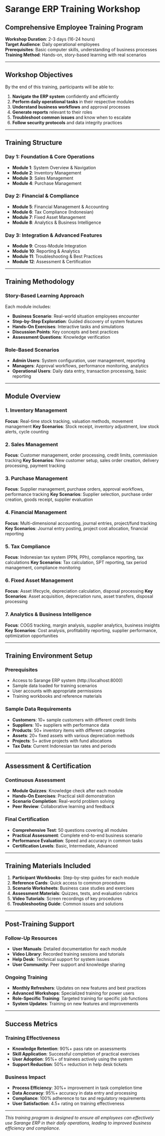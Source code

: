 # Sarange ERP Training Workshop

## Comprehensive Employee Training Program

**Workshop Duration**: 2-3 days (16-24 hours)  
**Target Audience**: Daily operational employees  
**Prerequisites**: Basic computer skills, understanding of business processes  
**Training Method**: Hands-on, story-based learning with real scenarios

---

## Workshop Objectives

By the end of this training, participants will be able to:

1. **Navigate the ERP system** confidently and efficiently
2. **Perform daily operational tasks** in their respective modules
3. **Understand business workflows** and approval processes
4. **Generate reports** relevant to their roles
5. **Troubleshoot common issues** and know when to escalate
6. **Follow security protocols** and data integrity practices

---

## Training Structure

### Day 1: Foundation & Core Operations

-   **Module 1**: System Overview & Navigation
-   **Module 2**: Inventory Management
-   **Module 3**: Sales Management
-   **Module 4**: Purchase Management

### Day 2: Financial & Compliance

-   **Module 5**: Financial Management & Accounting
-   **Module 6**: Tax Compliance (Indonesian)
-   **Module 7**: Fixed Asset Management
-   **Module 8**: Analytics & Business Intelligence

### Day 3: Integration & Advanced Features

-   **Module 9**: Cross-Module Integration
-   **Module 10**: Reporting & Analytics
-   **Module 11**: Troubleshooting & Best Practices
-   **Module 12**: Assessment & Certification

---

## Training Methodology

### Story-Based Learning Approach

Each module includes:

-   **Business Scenario**: Real-world situation employees encounter
-   **Step-by-Step Exploration**: Guided discovery of system features
-   **Hands-On Exercises**: Interactive tasks and simulations
-   **Discussion Points**: Key concepts and best practices
-   **Assessment Questions**: Knowledge verification

### Role-Based Scenarios

-   **Admin Users**: System configuration, user management, reporting
-   **Managers**: Approval workflows, performance monitoring, analytics
-   **Operational Users**: Daily data entry, transaction processing, basic reporting

---

## Module Overview

### 1. Inventory Management

**Focus**: Real-time stock tracking, valuation methods, movement management
**Key Scenarios**: Stock receipt, inventory adjustment, low stock alerts, cycle counting

### 2. Sales Management

**Focus**: Customer management, order processing, credit limits, commission tracking
**Key Scenarios**: New customer setup, sales order creation, delivery processing, payment tracking

### 3. Purchase Management

**Focus**: Supplier management, purchase orders, approval workflows, performance tracking
**Key Scenarios**: Supplier selection, purchase order creation, goods receipt, supplier evaluation

### 4. Financial Management

**Focus**: Multi-dimensional accounting, journal entries, project/fund tracking
**Key Scenarios**: Journal entry posting, project cost allocation, financial reporting

### 5. Tax Compliance

**Focus**: Indonesian tax system (PPN, PPh), compliance reporting, tax calculations
**Key Scenarios**: Tax calculation, SPT reporting, tax period management, compliance monitoring

### 6. Fixed Asset Management

**Focus**: Asset lifecycle, depreciation calculation, disposal processing
**Key Scenarios**: Asset acquisition, depreciation runs, asset transfers, disposal processing

### 7. Analytics & Business Intelligence

**Focus**: COGS tracking, margin analysis, supplier analytics, business insights
**Key Scenarios**: Cost analysis, profitability reporting, supplier performance, optimization opportunities

---

## Training Environment Setup

### Prerequisites

-   Access to Sarange ERP system (http://localhost:8000)
-   Sample data loaded for training scenarios
-   User accounts with appropriate permissions
-   Training workbooks and reference materials

### Sample Data Requirements

-   **Customers**: 10+ sample customers with different credit limits
-   **Suppliers**: 10+ suppliers with performance data
-   **Products**: 50+ inventory items with different categories
-   **Assets**: 20+ fixed assets with various depreciation methods
-   **Projects**: 5+ active projects with fund allocations
-   **Tax Data**: Current Indonesian tax rates and periods

---

## Assessment & Certification

### Continuous Assessment

-   **Module Quizzes**: Knowledge check after each module
-   **Hands-On Exercises**: Practical skill demonstration
-   **Scenario Completion**: Real-world problem solving
-   **Peer Review**: Collaborative learning and feedback

### Final Certification

-   **Comprehensive Test**: 50 questions covering all modules
-   **Practical Assessment**: Complete end-to-end business scenario
-   **Performance Evaluation**: Speed and accuracy in common tasks
-   **Certification Levels**: Basic, Intermediate, Advanced

---

## Training Materials Included

1. **Participant Workbooks**: Step-by-step guides for each module
2. **Reference Cards**: Quick access to common procedures
3. **Scenario Worksheets**: Business case studies and exercises
4. **Assessment Materials**: Quizzes, tests, and evaluation rubrics
5. **Video Tutorials**: Screen recordings of key procedures
6. **Troubleshooting Guide**: Common issues and solutions

---

## Post-Training Support

### Follow-Up Resources

-   **User Manuals**: Detailed documentation for each module
-   **Video Library**: Recorded training sessions and tutorials
-   **Help Desk**: Technical support for system issues
-   **User Community**: Peer support and knowledge sharing

### Ongoing Training

-   **Monthly Refreshers**: Updates on new features and best practices
-   **Advanced Workshops**: Specialized training for power users
-   **Role-Specific Training**: Targeted training for specific job functions
-   **System Updates**: Training on new features and improvements

---

## Success Metrics

### Training Effectiveness

-   **Knowledge Retention**: 90%+ pass rate on assessments
-   **Skill Application**: Successful completion of practical exercises
-   **User Adoption**: 95%+ of trainees actively using the system
-   **Support Reduction**: 50%+ reduction in help desk tickets

### Business Impact

-   **Process Efficiency**: 30%+ improvement in task completion time
-   **Data Accuracy**: 95%+ accuracy in data entry and processing
-   **Compliance**: 100% adherence to tax and regulatory requirements
-   **User Satisfaction**: 4.5+ rating on training effectiveness

---

_This training program is designed to ensure all employees can effectively use Sarange ERP in their daily operations, leading to improved business efficiency and compliance._
